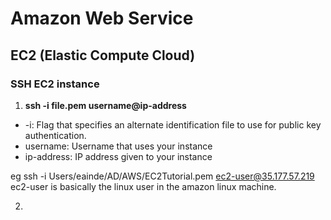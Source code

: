 # Amazon Web Service

## EC2 (Elastic Compute Cloud)

### SSH EC2 instance


1. **ssh -i file.pem username@ip-address**
  - -i: Flag that specifies an alternate identification file to use for public key authentication.
  - username: Username that uses your instance
  - ip-address: IP address given to your instance

eg ssh -i Users/eainde/AD/AWS/EC2Tutorial.pem ec2-user@35.177.57.219 
ec2-user is basically the linux user in the amazon linux machine.

2. 

